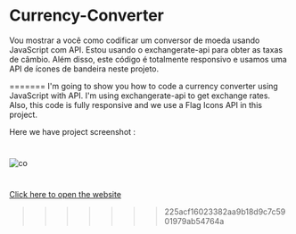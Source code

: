 # Currency-Converter


Vou mostrar a você como codificar um conversor de moeda usando JavaScript com API. Estou usando o exchangerate-api para obter as taxas de câmbio. Além disso, este código é totalmente responsivo e usamos uma API de ícones de bandeira neste projeto.

=======
I'm going to show you how to code a currency converter using JavaScript with API. I'm using exchangerate-api to get exchange rates. Also, this code is fully responsive and we use a Flag Icons API in this project.

Here we have project screenshot :
#
![co](https://github.com/Luiizmiranda/Currency-Converter/assets/113154372/474c59d3-2f98-4d0a-a99a-0b3952b94477)

#

<a href="https://luiizmiranda.github.io/Currency-Converter/"> Click here to open the website</a>
>>>>>>> 225acf16023382aa9b18d9c7c5901979ab54764a
